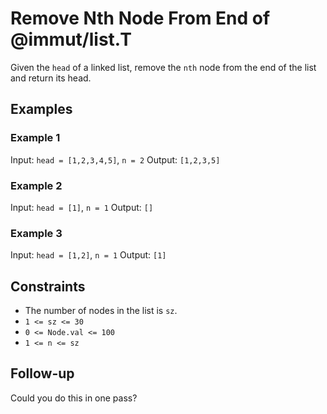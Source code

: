 # Remove Nth Node From End of @immut/list.T

Given the `head` of a linked list, remove the `nth` node from the end of the list and return its head.

## Examples

### Example 1

Input: `head = [1,2,3,4,5]`, `n = 2`
Output: `[1,2,3,5]`

### Example 2

Input: `head = [1]`, `n = 1`
Output: `[]`

### Example 3

Input: `head = [1,2]`, `n = 1`
Output: `[1]`

## Constraints

- The number of nodes in the list is `sz`.
- `1 <= sz <= 30`
- `0 <= Node.val <= 100`
- `1 <= n <= sz`

## Follow-up

Could you do this in one pass?
